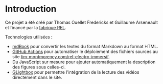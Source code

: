 # Introduction

Ce projet a été créé par Thomas Ouellet Fredericks et Guillaume Arseneault et financé par la [fabrique REL](https://fabriquerel.org/rel/).

Technologies utilisées :
* [mdBook](https://rust-lang.github.io/mdBook/) pour convertir les textes du format Markdown au format HTML.
* [GitHub Actions](https://docs.github.com/en/actions) pour automatiser le déploiement des fichiers sources au site [tim-montmorency.com/rel-electro-immersif](https://tim-montmorency.com/rel-electro-immersif/).
* Du JavaScript sur mesure pour ajouter automatiquement la description des figures sous celles-ci.
* [GLightbox](https://github.com/biati-digital/glightbox) pour permettre l'intégration de la lecture des vidéos directement dans le site.